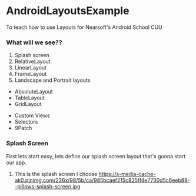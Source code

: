 # AndroidLayoutsExample
To teach how to use Layouts for Nearsoft's Android School CUU


### What will we see??

1. Splash screen
2. RelativeLayout
3. LinearLayout
4. FrameLayout
5. Landscape and Portrait layouts

* AbsoluteLayout
* TableLayout
* GridLayout

- Custom Views
- Selectors
- 9Patch

### Splash Screen

First lets start easy, lets define our splash screen layout that's gonna start our app.

1. This is the splash screen I choose https://s-media-cache-ak0.pinimg.com/236x/98/5b/ca/985bcaef215c825ff4e7730d5c6eeb88--pillows-splash-screen.jpg





